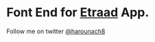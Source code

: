 # Font End for [Etraad](https://github.com/harounach/etraad) App.

Follow me on twitter [@harounach8](https://twitter.com/harounach8)
